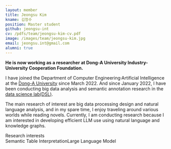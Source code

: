 ```yaml
---
layout: member
title: Jeongsu Kim
kname: 김정수
position: Master student
github: jeongsu-int
cv: /pdfs/team/jeongsu-kim-cv.pdf
image: /images/team/jeongsu-kim.jpg
email: jeongsu.int@gmail.com
alumni: true
---
```


**He is now working as a researcher at Dong-A University Industry-University Cooperation Foundation.**

I have joined the Department of Computer Engineering·Artificial Intelligence at the [Dong-A University](https://english.donga.ac.kr/english/Main.do) since March 2022. And since January 2022, I have been conducting big data analysis and semantic annotation research in the [data science lab(DSL)](https://www.datasciencelabs.org).

The main research of interest are big data processing design and natural language analysis, and in my spare time, I enjoy traveling around various worlds while reading novels. Currently, I am conducting research because I am interested in developing efficient LLM use using natural language and knowledge graphs.



<div class="head">Research interests</div>
<span class="badge badge-info">Semantic Table Interpretation</span><span class="badge badge-danger">Large Language Model</span>

